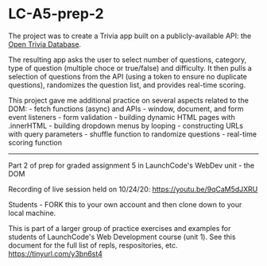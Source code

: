 # LC-A5-prep-2

The project was to create a Trivia app built on a publicly-available API: the [Open Trivia Database](http://opentdb.com/).

The resulting app asks the user to select number of questions, category, type of question (multiple choce or true/false) and difficulty. It then pulls a selection of questions from the API (using a token to ensure no duplicate questions), randomizes the question list, and provides real-time scoring.

This project gave me additional practice on several aspects related to the DOM:
    - fetch functions (async) and APIs
    - window, document, and form event listeners
    - form validation
    - building dynamic HTML pages with .innerHTML
    - building dropdown menus by looping 
    - constructing URLs with query parameters
    - shuffle function to randomize questions
    - real-time scoring function

---

Part 2 of prep for graded assignment 5 in LaunchCode's WebDev unit - the DOM

Recording of live session held on 10/24/20: https://youtu.be/9qCaM5dJXRU

Students - FORK this to your own account and then clone down to your local machine.

This is part of a larger group of practice exercises and examples for students of LaunchCode's Web Development course (unit 1). See this document for the full list of repls, respositories, etc. https://tinyurl.com/y3bn6st4
